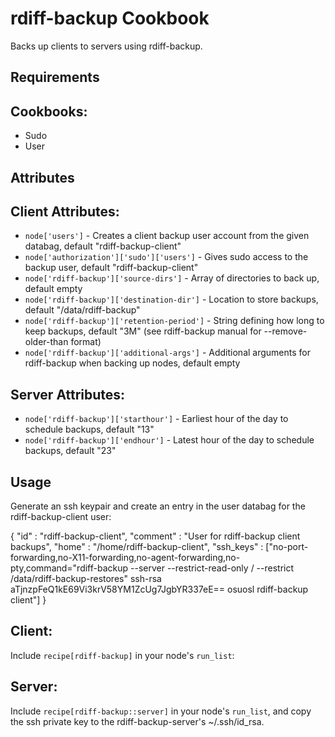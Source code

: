 rdiff-backup Cookbook
=====================

Backs up clients to servers using rdiff-backup.

Requirements
------------

## Cookbooks:

* Sudo
* User

Attributes
----------

## Client Attributes:

* `node['users']` - Creates a client backup user account from the given databag, default "rdiff-backup-client"
* `node['authorization']['sudo']['users']` - Gives sudo access to the backup user, default "rdiff-backup-client"
* `node['rdiff-backup']['source-dirs']` - Array of directories to back up, default empty
* `node['rdiff-backup']['destination-dir']` - Location to store backups, default "/data/rdiff-backup"
* `node['rdiff-backup']['retention-period']` - String defining how long to keep backups, default "3M" (see rdiff-backup manual for --remove-older-than format)
* `node['rdiff-backup']['additional-args']` - Additional arguments for rdiff-backup when backing up nodes, default empty

## Server Attributes:

* `node['rdiff-backup']['starthour']` - Earliest hour of the day to schedule backups, default "13"
* `node['rdiff-backup']['endhour']` - Latest hour of the day to schedule backups, default "23"

Usage
-----

Generate an ssh keypair and create an entry in the user databag for the rdiff-backup-client user:

{
  "id"        : "rdiff-backup-client",
  "comment"   : "User for rdiff-backup client backups",
  "home"      : "/home/rdiff-backup-client",
  "ssh_keys"  : ["no-port-forwarding,no-X11-forwarding,no-agent-forwarding,no-pty,command=\"rdiff-backup --server --restrict-read-only / --restrict /data/rdiff-backup-restores\" ssh-rsa aTjnzpFeQ1kE69Vi3krV58YM1ZcUg7JgbYR337eE== osuosl rdiff-backup client"]
}

## Client:

Include `recipe[rdiff-backup]` in your node's `run_list`:

## Server:

Include `recipe[rdiff-backup::server]` in your node's `run_list`, and copy the ssh private key to the rdiff-backup-server's ~/.ssh/id_rsa. 
